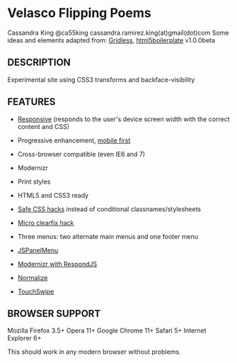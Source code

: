 Velasco Flipping Poems
================================================================
Cassandra King
@ca55king
cassandra.ramirez.king(at)gmail(dot)com
Some ideas and elements adapted from: [Gridless](http://thatcoolguy.github.io/gridless-boilerplate/), [html5boilerplate](http://html5boilerplate.com/)
v1.0.0beta

DESCRIPTION
-----------

Experimental site using CSS3 transforms and backface-visibility


FEATURES
-------------

- [Responsive](http://www.alistapart.com/articles/responsive-web-design) (responds to the user's device screen width with the correct content and CSS)

- Progressive enhancement, [mobile first](http://www.lukew.com/ff/entry.asp?933)

- Cross-browser compatible (even IE6 and 7)

- Modernizr

- Print styles 

- HTML5 and CSS3 ready

- [Safe CSS hacks](http://mathiasbynens.be/notes/safe-css-hacks) instead of conditional classnames/stylesheets

- [Micro clearfix hack](http://nicolasgallagher.com/micro-clearfix-hack/)

- Three menus: two alternate main menus and one footer menu

- [JSPanelMenu](http://jpanelmenu.com/)

- [Modernizr with RespondJS](https://code.google.com/p/clients-oriented-ftp/source/browse/trunk/includes/js/bootstrap/modernizr-2.6.2-respond-1.1.0.min.js?r=203)

- [Normalize](http://necolas.github.io/normalize.css/)

- [TouchSwipe](https://github.com/mattbryson/TouchSwipe-Jquery-Plugin)


BROWSER SUPPORT
---------------

Mozilla Firefox 3.5+
Opera 11+
Google Chrome 11+
Safari 5+
Internet Explorer 6+

This should work in any modern browser without problems.
